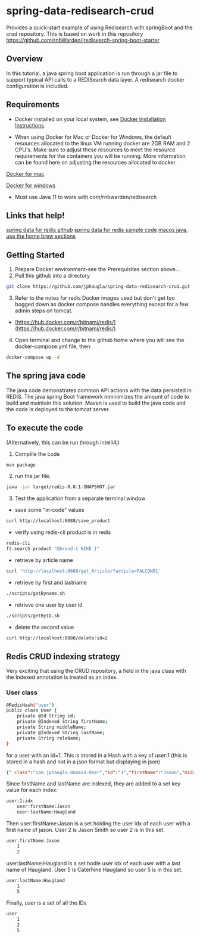 # spring-data-redisearch-crud
Provides a quick-start example of using Redisearch with springBoot and the crud repository. 
This is based on work in this repository
https://github.com/rnbWarden/jredisearch-spring-boot-starter

## Overview
In this tutorial, a java spring boot application is run through a jar file to support typical API calls to a REDISearch data layer.  A redisearch docker configuration is included.

## Requirements
* Docker installed on your local system, see [Docker Installation Instructions](https://docs.docker.com/engine/installation/).

* When using Docker for Mac or Docker for Windows, the default resources allocated to the linux VM running docker are 2GB RAM and 2 CPU's. Make sure to adjust these resources to meet the resource requirements for the containers you will be running. More information can be found here on adjusting the resources allocated to docker.

[Docker for mac](https://docs.docker.com/docker-for-mac/#advanced)

[Docker for windows](https://docs.docker.com/docker-for-windows/#advanced)

* Must use Java 11 to work with com/rnbwarden/redisearch


## Links that help!

[spring data for redis github](https://github.com/spring-projects/spring-data-examples/tree/master/redis/repositories)
[spring data for redis sample code](https://www.oodlestechnologies.com/blogs/Using-Redis-with-CrudRepository-in-Spring-Boot/)
[macos java, use the home brew sections](https://stackoverflow.com/questions/26252591/mac-os-x-and-multiple-java-versions)
## Getting Started
1. Prepare Docker environment-see the Prerequisites section above...
2. Pull this github into a directory
```bash
git clone https://github.com/jphaugla/spring-data-redisearch-crud.git
```
3. Refer to the notes for redis Docker images used but don't get too bogged down as docker compose handles everything except for a few admin steps on tomcat.
 * [https://hub.docker.com/r/bitnami/redis/](https://hub.docker.com/r/bitnami/redis/)  
4. Open terminal and change to the github home where you will see the docker-compose.yml file, then: 
```bash
docker-compose up -d
```


## The spring java code

The java code demonstrates common API actions with the data persisted in REDIS.  The java spring Boot framework mminimizes the amount of code to build and maintain this solution.  Maven is used to build the java code and the code is deployed to the tomcat server.

## To execute the code
(Alternatively, this can be run through intelli4j)
1. Complile the code
```bash
mvn package
```
2.  run the jar file.   
```bash
java -jar target/redis-0.0.1-SNAPSHOT.jar
```
3.  Test the application from a separate terminal window
  * save some "in-code" values
```bash
curl http://localhost:8080/save_product
```
  * verify using redis-cli product is in redis
```bash
redis-cli
ft.search product "@brand:{ NIKE }"
```
  * retrieve by article name
```bash
curl 'http://localhost:8080/get_Article/?article=FALCON01'
```
  * retrieve by first and lastname	
```bash
./scripts/getByname.sh
```
  * retrieve one user by user id
```bash
./scripts/getByID.sh
```
  * delete the second value
```bash
curl http://localhost:8080/delete?id=2
```
## Redis CRUD indexing strategy
Very exciting that using the CRUD repository, a field in the java class with the Indexed annotation is treated as an index.
### User class
```bash
@RedisHash("user")
public class User {
	private @Id String id;
	private @Indexed String firstName;
	private String middleName;
	private @Indexed String lastName;
	private String roleName;
}
```
for a user with an id=1, This is stored in a Hash with a key of user:1
(this is stored in a hash and not in a json format but displaying in json)
```json
{"_class":"com.jphaugla.domain.User","id":"1","firstName":"Jason","middleName":"Paul","lastName":"Haugland","roleName":"CEO"}
```
Since firstName and lastName are indexed, they are added to a set key value for each index:
```bash
user:1:idx
	user:firstName:Jason
	user:lastName:Haugland
```
Then user:firstName:Jason is a set holding the user idx of each user with a first name of jason.  User 2 is Jason Smith so user 2 is in this set.
```bash
user:firstName:Jason
	1
	2
```
user:lastName:Haugland is a set hodle user idx of each user with a last name of Haugland.   User 5 is Caterhine Haugland so user 5 is in this set.
```bash
user:lastName:Haugland
	1
	5
```
Finally, user is a set of all the IDs
```bash
user
	1
	2
	5
```

